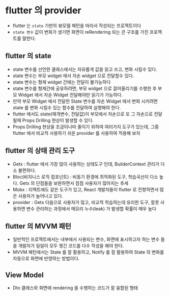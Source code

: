 # flutter 의 provider

- flutter 는 `state` 기반의 뷰모델 패턴을 따라서 작성되는 프로젝트이다
- `state 변수` 값이 변화가 생기면 화면이 reRendering 되는 큰 구조를 가진 프로젝트를 말한다.

## flutter 의 state

- state 변수를 선언한 클래스에서는 자유롭게 값을 읽고 쓰고, 변화 시킬수 있다.
- state 변수는 부모 widget 에서 자손 widget 으로 전달할수 있다.
- state 변수는 형제 widget 간에는 전달이 불가능하다
- state 변수를 형제간에 공유하려면, 부모 widget 으로 끌어올리기를 수행한 후 부모 Widget 에서 자손 Widget 전달해야만 읽기가 가능하다.
- 만약 부모 Widget 에서 전달한 State 변수를 자손 Widget 에서 변화 시키려면 state 를 변화 시킬수 있는 함수를 전달하여 실행해야 한다.
- flutter 에서도 state(매개변수, 전달값)이 부모에서 자손으로 또 그 자손으로 전달될때 Props Drilling 현상이 발생할 수 있다.
- Props Drilling 현상을 조금이나마 줄이기 위하여 여러가지 도구가 있는데, 그중 flutter 에서 비교적 사용하기 쉬운 provider 를 사용하여 적용해 보자

## flutter 의 상태 관리 도구

- Getx : flutter 에서 가장 많이 사용하는 상태도구 인데, BuilderContext 관리가 다소 불편하다.
- Bloc(비지니스 로직 컴포넌트) : 비동기 환경에 최적화된 도구, 학습곡선이 다소 높다. Getx 의 단점들을 보완하면서 점점 사용자가 많아지는 추세
- Mobx : 리엑트에도 같은 도구가 있고, React 개발자들이 flutter 로 전향하면서 많은 사용자가 늘어나고 있다.
- provider : Getx 다음으로 사용자가 많고, 비교적 학습하는데 유리한 도구, 잘못 사용하면 변수 관리하는 과정에서 메모리 누수(leak) 가 발생할 확률이 매우 높다

## flutter 의 MVVM 패턴

- 일반적인 프로젝트에서는 내부에서 사용되는 변수, 화면에 표시하고자 하는 변수 들을 개발자가 일일이 모두 챙긴 코드를 다수 작성을 해야 한다.
- MVVM 패턴에서는 State 를 잘 활용하고, Notify 를 잘 활용하여 State 의 변화를 자동으로 화면에 반영하는 방법이다.

## View Model

- Dto 클래스와 화면에 rendering 을 수행하는 코드가 잘 융합된 형태
